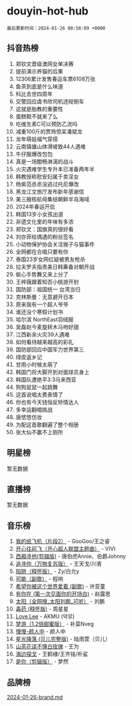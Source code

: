 # douyin-hot-hub

`最后更新时间：2024-01-26 08:58:09 +0800`

## 抖音热榜

1. 郑钦文晋级澳网女单决赛
1. 提前演示养猫的后果
1. 12306累计发售春运车票6108万张
1. 鱼茶到底是什么味道
1. 科比去世四周年
1. 交警回应虞书欣司机违规倒车
1. 这就是胎教的重要性
1. 蛋糕鞋不就来了么
1. 吃维生素C可以预防乙流吗
1. 减重100斤的贾玲惊呆潘斌龙
1. 龙年萌娃福气穿搭
1. 云南镇雄山体滑坡致44人遇难
1. 牛仔服爆改包包
1. 真是一场酣畅淋漓的战斗
1. 火灾遇难学生专升本已准备两年半
1. 韩教授称慰安妇属于卖淫女
1. 杨紫范丞丞没逃过托尼爆改
1. 黑龙江文旅厅发布新年感谢信
1. 美三艘核航母集结朝鲜半岛海域
1. 2024年春运开启
1. 韩国13岁小女孩出道
1. 非遗文化里的年味有多浓
1. 郑钦文：国旗真的很好看
1. 刘亦菲给偶遇的粉丝签名
1. 小动物保护协会关注猴子与猫事件
1. 全网都在合唱只要有你
1. 泰国23岁女网红疑被男友枪杀
1. 拉夫罗夫指责美日韩筹备对朝开战
1. 偷心手势舞又来上分了
1. 王梓薇跟着知否小桃游开封
1. 国防部：祖国统一 台湾当归
1. 克林斯曼：无意避开日本
1. 原来我有一个超人爷爷
1. 谁还没个寒假计划书
1. 哈尔滨 NorthEast羽绒服
1. 吴磊赵今麦旋转木马吻好甜
1. 江西新余火灾39人遇难
1. 如何看待越来越高的彩礼
1. 国防部回应中国军力世界第三
1. 绿皮返乡记
1. 甘雨小时候太萌了
1. 韩国门将大脚开到对面球员身上
1. 韩国队遭绝平3:3马来西亚
1. 狗狗鼠鼠一起跳舞
1. 这首说唱太费表情了
1. 你也有今天钱恒反矫情达人
1. 多幸运翻唱挑战
1. 唐悠悠仿妆
1. 为配这首歌翻遍了整个相册
1. 张大仙不赢不上厕所

## 明星榜

暂无数据

## 直播榜

暂无数据

## 音乐榜

1. [我的纸飞机（片段2）](https://sf86-cdn-tos.douyinstatic.com/obj/tos-cn-ve-2774/oM2ZrKcg2CD5AeRB2gkeXOFB1IxAGJdZPazYHf) - GooGoo/王之睿
1. [开心往前飞（开心超人联盟主题曲）](https://sf86-cdn-tos.douyinstatic.com/obj/tos-cn-ve-2774/9d8fb7c82cf1421fb93a9fe925275e0a) - VIVI
1. [西厢寻他(剪辑版)](https://sf3-cdn-tos.douyinstatic.com/obj/tos-cn-ve-2774/oUsAVfAQKlRNxEv5qxvIB8o5qmIWUcXbzJKJhw) - 唐伯虎Annie、伯爵Johnny
1. [追寻你（万物复苏版）](https://sf86-cdn-tos.douyinstatic.com/obj/tos-cn-ve-2774/oYeAZJsbjIDit9APmBg8u6uDUQnHmoCf3gbo74) - 王天戈/川青
1. [陷阱（释怀版）](https://sf86-cdn-tos.douyinstatic.com/obj/tos-cn-ve-2774/oE8C21LeZrzKLDFfQYgMzx4GAIHageG5IzayY7) - Zy/白允y
1. [可能（副歌）](https://sf86-cdn-tos.douyinstatic.com/obj/tos-cn-ve-2774/cde1731888894259b333569393c2fb51) - 程响
1. [希望你被这个世界爱着 (副歌)](https://sf86-cdn-tos.douyinstatic.com/obj/tos-cn-ve-2774/oUHCmWQfZlE3QQBKBeD8rCFLpJzPgCpImhsxMt) - 许亚童
1. [有你在 (第一次见面你的开场白)](https://sf86-cdn-tos.douyinstatic.com/obj/tos-cn-ve-2774/oAthrQ3ClJBfI57uBoFEgNDYtNCZ0TSYQQfxQ0) - 赵露思
1. [太阳（全网搜_太阳刘鹏_可听）](https://sf3-cdn-tos.douyinstatic.com/obj/tos-cn-ve-2774/ogWbyIQnlBFImVbeDocRdCIYtBHlbJXgfZMvgz) - 刘鹏
1. [毒药 (释怀版)](https://sf3-cdn-tos.douyinstatic.com/obj/tos-cn-ve-2774/oYILMEAzspdZBIzy4frJNB8ZHPHWAhiwowd4Ad) - 周星星
1. [Love Lee](https://sf86-cdn-tos.douyinstatic.com/obj/tos-cn-ve-2774/o05GbkJGbCBTdDnMtB0fwOYgkeZp23vrWQDQBS) - AKMU (악뮤)
1. [梦游（1.2倍甜蜜版）](https://sf86-cdn-tos.douyinstatic.com/obj/tos-cn-ve-2774/o4gyAUm8hwufoEABmwVIiQtHsFuGzAEEWtNMzo) - 补菜Nveg
1. [慢慢-颜人中](https://sf86-cdn-tos.douyinstatic.com/obj/tos-cn-ve-2774/ocjHNfBXdBxQNC8ZGAeoLMFTUgtBg8bkExunDC) - 颜人中
1. [星光降落 (贝儿完整版)](https://sf86-cdn-tos.douyinstatic.com/obj/tos-cn-ve-2774/okwB9hAwyAtsFFkFBzAX1hOOfQuIoMNs0W2Mwr) - 陆雨萱（贝儿）
1. [山茶花读不懂白玫瑰](https://sf3-cdn-tos.douyinstatic.com/obj/tos-cn-ve-2774/osfn8B7DktrRHEPJgPCfDbw7QDQEkwC16BxZg9) - 王为
1. [海边探戈](https://sf86-cdn-tos.douyinstatic.com/obj/tos-cn-ve-2774/os9gE0VQCGqt6VQkZDyBBYvfSDY0QFe3vVmubn) - 王鹤棣/王齐铭/朴鲨
1. [是你（剪辑版）](https://sf3-cdn-tos.douyinstatic.com/obj/tos-cn-ve-2774/46019dae783c4c969944217fe1cfafc4) - 梦然

## 品牌榜

[2024-01-26-brand.md](2024-01-26-brand.md)
